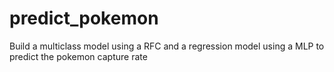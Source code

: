 # predict_pokemon
Build a multiclass model using a RFC and a regression model using a MLP to predict the pokemon capture rate
